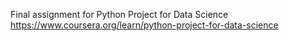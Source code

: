 Final assignment for Python Project for Data Science
https://www.coursera.org/learn/python-project-for-data-science
